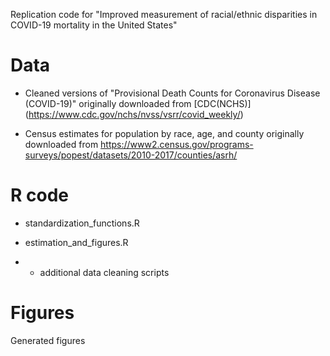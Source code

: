 
Replication code for "Improved measurement of racial/ethnic disparities in
COVID-19 mortality in the United States"

# Data

* Cleaned versions of "Provisional Death Counts for Coronavirus Disease
(COVID-19)" originally downloaded from [CDC(NCHS)]
(https://www.cdc.gov/nchs/nvss/vsrr/covid_weekly/)

* Census estimates for population by race, age, and county originally
  downloaded from https://www2.census.gov/programs-surveys/popest/datasets/2010-2017/counties/asrh/

# R code

* standardization_functions.R

* estimation_and_figures.R

* + additional data cleaning scripts

# Figures

Generated figures



